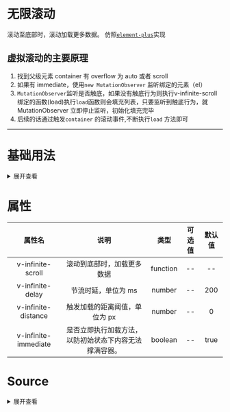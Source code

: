 # 无限滚动

滚动至底部时，滚动加载更多数据。
仿照[`element-plus`](https://github.com/element-plus/element-plus/blob/125f5f46500110a67f0217df8d82c8a679eb45a9/packages/components/infinite-scroll/src/index.ts#L68)实现
## 虚拟滚动的主要原理

1. 找到父级元素 container 有 overflow 为 auto 或者 scroll
2. 如果有 immediate，使用`new MutationObserver` 监听<red>绑定的元素（el）</red>
3. `MutationObserver`监听是否触底，如果没有触底行为则执行<red type="success">v-infinite-scroll 绑定的函数(load)</red>执行`load`函数则会填充列表，只要监听到触底行为，就<red>MutationObserver</red> 立即停止监听，<red>初始化填充完毕</red>
4. 后续的话通过触发`container` 的滚动事件,不断执行`load` 方法即可

---

# 基础用法

>

<infiniteScroll></infiniteScroll>

<script  setup>
  import infiniteScroll from "../../../src/components/infiniteScroll/index.vue" 
</script>

<details>

<summary>展开查看</summary>

```vue
<template>
  <div class="infinite-list-wrapper" style="overflow: auto">
    <ul
      v-infinite-scroll="load"
      class="list"
      :infinite-scroll-disabled="disabled"
    >
      <li v-for="i in count" :key="i" class="list-item">{{ i }}</li>
    </ul>
    <p v-if="loading">Loading...</p>
    <p v-if="noMore">No more</p>
  </div>
</template>

<script lang="ts" setup>
import { computed, ref } from "vue";

const count = ref(10);
const loading = ref(false);
const noMore = computed(() => count.value >= 20);
const disabled = computed(() => loading.value || noMore.value);
const load = () => {
  loading.value = true;
  setTimeout(() => {
    count.value += 2;
    loading.value = false;
  }, 2000);
};
</script>
```

</details>
				
# 属性

|        属性名        |                          说明                          |   类型   | 可选值 | 默认值 |
| :------------------: | :----------------------------------------------------: | :------: | :----: | :----: |
|  v-infinite-scroll   |               滚动到底部时，加载更多数据               | function |   --   |   --   |
|   v-infinite-delay   |                  节流时延，单位为 ms                   |  number  |   --   |  200   |
| v-infinite-distance  |             触发加载的距离阈值，单位为 px              |  number  |   --   |   0    |
| v-infinite-immediate | 是否立即执行加载方法，以防初始状态下内容无法撑满容器。 | boolean  |   --   |  true  |

# Source

<details>

<summary>展开查看</summary>

```vue
<template>
  <div class="outer">
    <ul
      class="list"
      :infinite-scroll-delay="300"
      :infinite-scroll-distance="20"
      :infinite-scroll-immediate="true"
      :infinite-scroll-disabled="disabled"
      v-infinite-scroll="load"
    >
      <li v-for="i in count" class="list-item">{{ i }}</li>
    </ul>
    <p v-if="loading" class="tip">加载中...</p>
    <p v-if="noMore" class="tip">没有更多了</p>
  </div>
</template>
<script setup lang="ts">
import { computed, DirectiveBinding, nextTick, ref, VNode, watch } from "vue";
import type { ObjectDirective, ComponentPublicInstance } from "vue";

let count = ref(2),
  loading = ref(false);
const noMore = computed(() => {
  return count.value >= 20;
});
/**
 * 0. 设置默认值
 * 1. 获取元素身上的属性
 * 1. 找到父级元素container 有 overflow 为 auto 或者 scroll
 * 2. 如果有 immediate，那么就立即充满高度，handleScroll
 * 3. 当container 发生滚动的时候，handleScroll 执行节流函数，时间为 delay
 * 4. handleScroll 判断是否触底，如果 el.scrollTop + el.offsetHeight + distance 的高度是否小于 scrollHeight
 * 5. 如果已经 等于，需要把 scroll 解绑
 * 6. 如果没有，需要执行 load 函数
 * 7. 监听 disabled 的变化，如果为 true，解绑
 */

type infinite<S = string> = S extends `infinite-scroll-${infer P}` ? P : S;

type TypeDefaultOption = Record<`infinite-scroll-${string}`, any>;

type defaultOptionKey<T> = {
  [K in keyof T as infinite<K>]: T[K];
};
let defaultOption = {
  delay: 500,
  immediate: true,
  disabled: false,
  distance: 0,
};

function getScrollOptions(
  el: HTMLElement,
  instance: ComponentPublicInstance
): defaultOptionKey<TypeDefaultOption> {
  return Object.keys(defaultOption).reduce((map, key) => {
    // 去除 infinite-scroll-
    const attrVal = el.getAttribute(`infinite-scroll-${key}`) || "";
    let value = instance[attrVal] ?? attrVal ?? defaultOption[key];
    value = value === "false" ? false : value;

    map[key] = value ?? defaultOption[`${key}`];
    return map;
  }, {});
}

function getOverScrollEle(el: HTMLElement) {
  let reg = /(scroll)|(auto)/g;
  while (el != document.documentElement) {
    let overflow = getComputedStyle(el).overflow;
    if (reg.test(overflow)) {
      return el;
    } else {
      if (el.parentElement) {
        el = el.parentElement;
      } else {
        el = document.documentElement;
        return;
      }
    }
  }
}

function throttle(fn, delay = 200) {
  let timer: null | NodeJS.Timeout = null;
  let flag = true;
  return () => {
    if (!flag) return;
    flag = false;
    const args = arguments;
    timer = setTimeout(() => {
      flag = true;
      clearTimeout(timer!);
      fn.apply(window, args);
    }, delay);
  };
}

const SCOPE = "infinite-scroll";

type InfiniteScrollCallback = () => void;

type InfiniteScrollEl = HTMLElement & {
  [SCOPE]: {
    container: HTMLElement;
    instance: ComponentPublicInstance;
    delay: number; // export for test
    cb: InfiniteScrollCallback;
    onScroll: () => void;
    observer?: MutationObserver;
  };
};

// el.scrollTop + el.offsetHeight + distance
function handleScroll(el: InfiniteScrollEl, fn: InfiniteScrollCallback) {
  const { instance, observer, container } = el[SCOPE];
  const { disabled, distance } = getScrollOptions(el, instance);
  // // 说明没有触动
  if (disabled) return;
  if (
    container.scrollTop + container.clientHeight + Number(distance) >=
    container.scrollHeight
  ) {
    fn();
  } else {
    if (observer) {
      (observer as MutationObserver).disconnect();
      delete el[SCOPE].observer;
    }
  }
}

const vInfiniteScroll: ObjectDirective<
  InfiniteScrollEl,
  InfiniteScrollCallback
> = {
  async mounted(el, bindings) {
    const { instance, value: cb } = bindings;
    await nextTick();
    let { delay, immediate } = getScrollOptions(el, instance!);
    let container = getOverScrollEle(el);
    if (!container) return;
    let onScroll = handleScroll.bind(null, el, cb);

    if (!instance) return;
    el[SCOPE] = {
      container,
      onScroll,
      instance,
      delay,
      cb,
    };
    if (immediate) {
      let observe = new MutationObserver(onScroll);
      el[SCOPE].observer = observe;
      // subtree 可选
      // 当为 true 时，将会监听以 target 为根节点的整个子树。包括子树中所有节点的属性，而不仅仅是针对 target
      observe.observe(container, {
        childList: true, // 儿子节点
        subtree: true, // 儿子的儿子
      });
      onScroll();
    }
    container?.addEventListener(
      "scroll",
      throttle(onScroll.bind(null, el, instance), delay)
    );
  },
  unmounted(el) {
    const { onScroll, container } = el[SCOPE];
    if (container) {
      container.removeEventListener("scroll", onScroll);
      el[SCOPE].observer?.disconnect();
      delete el[SCOPE].observer;
    }
  },
};

const disabled = computed(() => {
  return loading.value || noMore.value;
});

const load = () => {
  loading.value = true;
  setTimeout(() => {
    count.value += 2;
    loading.value = false;
  }, 1000);
};
</script>
<style lang="scss" scoped>
.outer {
  @apply overflow-auto h-[500px] bg-blue-200 w-full rounded-md;

  .list {
    @apply list-none p-0 m-0;

    li {
      @apply h-[80px] mb-2 bg-green-400 text-white font-bold flex cursor-pointer rounded-md justify-center items-center;
    }
  }

  .tip {
    @apply text-gray-700 text-center m-2 font-bold;
  }
}
</style>
```

</details>
